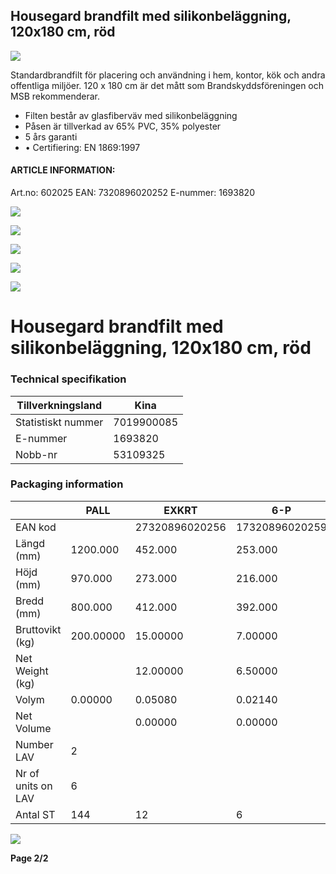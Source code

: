 ## Housegard brandfilt med silikonbeläggning, 120x180 cm, röd

![](_page_0_Picture_3.jpeg)

Standardbrandfilt för placering och användning i hem, kontor, kök och andra offentliga miljöer. 120 x 180 cm är det mått som Brandskyddsföreningen och MSB rekommenderar. 

- Filten består av glasfiberväv med silikonbeläggning
- Påsen är tillverkad av 65% PVC, 35% polyester
- 5 års garanti
- • Certifiering: EN 1869:1997

#### **ARTICLE INFORMATION:**

Art.no: 602025 EAN: 7320896020252 E-nummer: 1693820

![](_page_0_Picture_11.jpeg)

![](_page_0_Picture_12.jpeg)

![](_page_0_Picture_13.jpeg)

![](_page_0_Picture_14.jpeg)

![](_page_0_Picture_16.jpeg)

# Housegard brandfilt med silikonbeläggning, 120x180 cm, röd

### **Technical specifikation**

| Tillverkningsland  | Kina       |
|--------------------|------------|
| Statistiskt nummer | 7019900085 |
| E-nummer           | 1693820    |
| Nobb-nr            | 53109325   |

### **Packaging information**

|                    | PALL      | EXKRT          | 6-P            | 1-P           | ST      |
|--------------------|-----------|----------------|----------------|---------------|---------|
| EAN kod            |           | 27320896020256 | 17320896020259 | 7320896020252 |         |
| Längd (mm)         | 1200.000  | 452.000        | 253.000        | 35.000        | 32.000  |
| Höjd (mm)          | 970.000   | 273.000        | 216.000        | 380.000       | 285.000 |
| Bredd (mm)         | 800.000   | 412.000        | 392.000        | 215.000       | 190.000 |
| Bruttovikt (kg)    | 200.00000 | 15.00000       | 7.00000        | 1.16000       | 1.25000 |
| Net Weight (kg)    |           | 12.00000       | 6.50000        | 1.00000       | 1.00000 |
| Volym              | 0.00000   | 0.05080        | 0.02140        | 0.00000       | 0.00423 |
| Net Volume         |           | 0.00000        | 0.00000        | 0.00000       | 0.00000 |
| Number LAV         | 2         |                |                |               |         |
| Nr of units on LAV | 6         |                |                |               |         |
| Antal ST           | 144       | 12             | 6              | 1             | 1       |

![](_page_1_Picture_7.jpeg)

**Page 2/2**